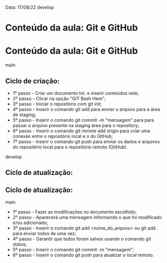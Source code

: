 Data: 17/08/22
develop
<h1> Conteúdo da aula: Git e GitHub </h1>

<h1> Conteúdo da aula: Git e GitHub </h1>
main

<h2> Ciclo de criação: </h2>

- 1º passo - Criar um documento txt. e inserir conteúdos nele;
- 2º passo - Clicar na opção "GIT Bash Here";
- 3º passo - Iniciar o repositório com git init;
- 4º passo - Inserir o comando git add para enviar o arquivo para a área de staging;
- 5º passo - Inserir o comando git commit -m "mensagem" para para passar o arquivo presente na staging área para o repository;
- 6º passo - Inserir o comando git remote add origin <url> para criar uma conexão entre o repositório local e o do GitHub;
- 7º passo - Inserir o comando git push para enviar os dados e arquivos do repositório local para o repositório remoto (GitHub).


develop
<h2> Ciclo de atualização: </h2>


<h2> Ciclo de atualização: </h2>
 
main
- 1º passo - Fazer as modificações no documento escolhido;
- 2º passo - Aparecerá uma mensagem informando o que foi modificado e/ou adicionado;
- 3º passo - Inserir o comando git add <nome_do_arquivo> ou git add . para enviar todos de uma vez;
- 4º passo - Garantir que todos foram salvos usando o comando git status;
- 5º passo - Inserir o comando git commit -m "mensagem";
- 6º passo - Inserir o comando git push para atualizar o local remoto.
